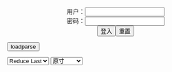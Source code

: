 <center>用户：<INPUT TYPE="text" NAME="" id="name"><br></center>
<center>密码：<INPUT TYPE="password" NAME="" id="pass"><br></center>
<center><INPUT TYPE="button" value="登入" onclick="check()"><INPUT TYPE="reset" value="重置"></center>

<div style="display: none" id="mdm" name="dmd">
  <button onclick="location.reload()">Cover 0</button>
</div>

<button style="display: none" name="dmd" onclick="toggleb()">toggle</button>
<button onclick="loadparse()">loadparse</button>

<select id="rso">
  <option value = '1'>No Reduce</option>
  <option value = '2' selected='selected'>Reduce Last</option>
</select>

<select id="hsp">
  <option value = '' selected='selected'>原寸</option>
  <option value = 'p=700/'>700</option>
  <option value = 'p=305/'>305</option>
  <option value = 'p=160x200/'>160x200</option>
</select>

<br>
<div style="display: none" id="mdc" name="dmd">
</div>

<pre style="display: none" id = "raw">
<!-- 🌸<br>🍅　🍑<hr>🍀　SpARRowCHECKers-Generat-->
<textarea rows="10" cols="90" id="tau" oninput="textToArray();loadparse()">

</textarea><br><!-- 🍀<br>🍑　🍅<hr>🌸 -->

<textarea rows="30" cols="100" id="tar" oninput="loadparse()">

アナルファッキンガール 乙アリス TYSF-015 : AVΗD101 高清在线谜片
https://cn1.af101.info/watch?v=3W8bwkgMZOj

https://m.afast.ws/3W8bwkgMZOj/images/cover.jpg

<font size="1" style="color:#DCDCDC">2022-07-07</font>

アナルとマ○コで2穴無限SEXしてくるノンストップデカ尻お従姉ちゃん 乙アリス MIAA-668 : AVΗD101 高清在线谜片
https://cn1.af101.info/watch?v=0LBORL2YXoN

<font size="1" style="color:#DCDCDC">2022-07-07</font>

占據我家的肥臀小惡魔辣妹．木下日葵／乙愛麗絲 : AVΗD101 高清在线谜片
https://cn1.af101.info/watch?v=xRXRkYjGBGn

<font size="1" style="color:#DCDCDC">2022-07-07</font>

Wギャル尻ド痴女ハーレム 巨尻に囲まれ挟まれ交互に中出し逆レ●プ 乙アリス 今井夏帆 CJOD-353 : AVΗD101 高清在线谜片
https://cn1.af101.info/watch?v=vo8KN6b4Bk4

<font size="1" style="color:#DCDCDC">2022-07-07</font>

ギャルコス痴女 乙アリス KYMI-023 : AVΗD101 高清在线谜片
https://cn1.af101.info/watch?v=WoXddvNjXeV

<font size="1" style="color:#DCDCDC">2022-07-07</font>

僕の家を溜まり場にしているサボり魔ギャル2人組がデカ尻杭打ち騎乗位で強●中出しさせるのにハマった。 木下ひまり 乙アリス EBOD-917 : AVΗD101 高清在线谜片
https://cn1.af101.info/watch?v=LN89wz5LXMa

<font size="1" style="color:#DCDCDC">2022-07-07</font>

デカ尻ギャルのパパ活逆レ×プ 小遣い欲しさにエンドレスで痴女ッてくる即フェラごっくん＆杭打ち中出し無限PtoM過剰ご奉仕 乙アリス MIAA-655 : AVΗD101 高清在线谜片
https://cn1.af101.info/watch?v=kD8WPzzQZm2

<font size="1" style="color:#DCDCDC">2022-07-07</font>

お姉さんの巨尻が猥褻過ぎて秒殺で悩殺！！ 乙アリス MMKZ-113 : AVΗD101 高清在线谜片
https://cn1.af101.info/watch?v=bgBV5R71X2G

<font size="1" style="color:#DCDCDC">2022-07-07</font>

弟控肉慾姐姐們的夾擊．乙愛麗絲／百永紗里奈 : AVΗD101 高清在线谜片
https://cn1.af101.info/watch?v=VvBEoGEWZK9

<font size="1" style="color:#DCDCDC">2022-07-07</font>

クチ・マ○コ・アナル 三穴中出しOK！性欲暴走イクイク逆バニー風俗 乙アリス MIAA-647 : AVΗD101 高清在线谜片
https://cn1.af101.info/watch?v=J4XGVrKbZnA

<font size="1" style="color:#DCDCDC">2022-07-07</font>

金髮喪服辣妹．乙愛麗絲 : AVΗD101 高清在线谜片
https://cn1.af101.info/watch?v=4zBQwJ7yZM1

<font size="1" style="color:#DCDCDC">2022-07-07</font>

僕の顔がデカ尻ギャルJ○の自転車のサドルになった！乙アリス RCTD-468 : AVΗD101 高清在线谜片
https://cn1.af101.info/watch?v=meX34KQvBpW

<font size="1" style="color:#DCDCDC">2022-07-07</font>

女友的姐姐用巨乳以及內射OK誘惑我．乙愛麗絲 : AVΗD101 高清在线谜片
https://cn1.af101.info/watch?v=mQ845VWEZNa

<font size="1" style="color:#DCDCDC">2022-07-07</font>

彼女が旅行で不在の3日間、彼女の巨乳ギャル姉に徹底アナル開発されメスイキまで覚え込まされた。 乙アリス LULU-138 : AVΗD101 高清在线谜片
https://cn1.af101.info/watch?v=bgBV5ea2X2G

<font size="1" style="color:#DCDCDC">2022-07-07</font>

【美爆乳・ド淫乱】マ○コとチ○ポが悲鳴をあげる肉食SEX！ 責めてくるHカップ淫乱ギャルをイカセ堕とす過激ガチハメ密着撮り！ 乙アリス APAK-223 : AVΗD101 高清在线谜片
https://cn1.af101.info/watch?v=mz8vKdGQZpj

<font size="1" style="color:#DCDCDC">2022-07-07</font>

美しきスーパーボディ姉妹捜査官 潮で溺れる程のイキ潮大洪水キメセク拷問 浜崎真緒 乙アリス EBOD-908 : AVΗD101 高清在线谜片
https://cn1.af101.info/watch?v=odBzm5gnXnw

<font size="1" style="color:#DCDCDC">2022-07-07</font>

Rose FUCK Bunny オマ○コ！ノドマ○コ！ケツマ○コ！イクイクは～どこあFUCK！3穴でザーメンごっくん！ビックリ19発！ 乙アリス MVSD-504 : AVΗD101 高清在线谜片
https://cn1.af101.info/watch?v=Jl8N3VPaZO6

<font size="1" style="color:#DCDCDC">2022-07-07</font>

出張先で相部屋筆おろし 巨乳部下2人に童貞がバレたら野獣痴女化 朝が来るまで超密着サンドイッチ中出し 乙アリス 結城りの CAWD-363 : AVΗD101 高清在线谜片
https://cn1.af101.info/watch?v=yGXjYYeoZpY

<font size="1" style="color:#DCDCDC">2022-07-07</font>

Anal Device BondageXXV 鉄拘束アナル拷問 乙アリス GVH-366 : AVΗD101 高清在线谜片
https://cn1.af101.info/watch?v=WoXddOqnXeV

<font size="1" style="color:#DCDCDC">2022-07-07</font>

豪快に飲み！！豪快に吹く！！谷間がすごい超肉食系金髪巨乳ギャルと体力続くまで限界ストゼロ潮吹きFUCK！！ アパレル販売員 アリス 乙アリス MADV-516 : AVΗD101 高清在线谜片
https://cn1.af101.info/watch?v=J4XGVDkeZnA

<font size="1" style="color:#DCDCDC">2022-07-07</font>

アナルのシワの数までハッキリわかる！ノーモザイク連続絶頂アナル見せオナニー3 IENF-162 : AVΗD101 高清在线谜片
https://cn1.af101.info/watch?v=4zBQk1z9ZM1

https://mao.mhtupian.com/uploads/img/10531/244015/seemh-013-64db.png
https://mao.mhtupian.com/uploads/img/10531/244015/seemh-013-64dbb.png

<font size="1" style="color:#DCDCDC">2022-07-07</font>

九泉之岛漫画第02卷在线阅读-东田裕介 - 漫画猫
https://www.maofly.com/manga/17779/293706_24.html

<font size="1" style="color:#DCDCDC">2022-08-15</font>

九泉之岛,九泉之島 - 东田裕介 - 快岸漫画(www.kanbook.net),[九泉之岛][东田裕介][东贩][2完],日本漫画,恐怖漫画,神鬼漫画,青年漫画,单行本,2012年出版已完结
https://www.kanbook.net/939?v=0.8700749206784733

https://s1smedia.kanbook.net:2087/939/1/2/25_314988.jpg
https://s1smedia.kanbook.net:2087/939/1/2/24_788603.jpg

<font size="1" style="color:#DCDCDC">2022-06-07</font>

View rycaon's Profile, Contact Details & Sexy Pics on ImageFap
https://www.imagefap.com/profile/rycaon

<font size="1" style="color:#DCDCDC">2022-06-06</font>

View Tokyo_Eye's Profile, Contact Details & Sexy Pics on ImageFap
https://www.imagefap.com/profile/Tokyo_Eye

<font size="1" style="color:#DCDCDC">2022-06-06</font>

https://m.afast.ws/L5ZJDdxlBYn/images/cover.jpg
https://m.afast.ws/Kq8w0Y7NZ1x/images/cover.jpg
https://m.afast.ws/J4XGVrKbZnA/images/cover.jpg
https://m.afast.ws/WoXddkj6XeV/images/cover.jpg

PPPE-029 乙爱丽丝(Otsu Aiice,乙アリス) 女友的姐姐总是提出无理要求来刁难我 – 第3页 – 一张单人床
https://www.woobuzz.com/3779.html/3

https://www.woobuzz.com/wp-content/uploads/2022/05/1-21.gif
https://www.woobuzz.com/wp-content/uploads/2022/05/2-21.gif
https://www.woobuzz.com/wp-content/uploads/2022/05/3-21.gif

<font size="1" style="color:#DCDCDC">2022-06-07</font>

弟控肉慾姐姐們的夾擊．乙愛麗絲／百永紗里奈 : AVΗD101 高清在线谜片
https://cn2.af101.live/watch?v=VvBEoGEWZK9

https://m.afast.ws/VvBEoGEWZK9/images/cover.jpg

<font size="1" style="color:#DCDCDC">2022-06-07</font>

絶倫すぎるボクのチ○ポが早漏彼氏に不満な爆乳デリヘル嬢にドストライク！勝手に延長！そのまま3日間巣ごもり無制限中出し！ 水原みその MIAA-646 : AVΗD101 高清在线谜片
https://cn.af101.net/watch?v=okBYRmp58bz

https://m.afast.ws/okBYRmp58bz/images/cover.jpg

<font size="1" style="color:#DCDCDC">2022-06-06</font>

</textarea>
</pre>

<link
  rel="stylesheet"
  href="https://cdn.jsdelivr.net/npm/@fancyapps/ui/dist/fancybox.css"
/>
<script src="https://cdn.jsdelivr.net/npm/@fancyapps/ui@4.0/dist/fancybox.umd.js"></script>

<script type="text/javascript">

var __urlRegex = /(\b(https?|ftp|file):\/\/[-A-Z0-9+&@#\/%?=~_|!:,.;]*[-A-Z0-9+&@#\/%=~_|])/ig;
var __imgRegex = /\.(?:jpe?g|gif|png|webp)$/i;

textToArray();
loadparse();

function parseURL($string){

    var exp = __urlRegex;
    return $string.replace(exp,function(match){
            __imgRegex.lastIndex=0;
            if(__imgRegex.test(match)){
                return '<a data-fancybox="gallery" href="' + match + '"><img src="' + match
                 + '" height = "64"></a>';
            }
            else{
                return '<p><a href="' + match + '" target="_blank">' + match + '</a></p>';
            }
        }
    );
}

function textToArray(){
  var textArea = document.getElementById("tau");
  var arrayFromTextArea = textArea.value.split(String.fromCharCode(10));
  for ( var i = 0; i < arrayFromTextArea.length; i++ ) {
    generateM(arrayFromTextArea[i]);
  }
}

function generateM(url) {
  mdm.innerHTML += '<img src="' + TraceCover(url) + '" alt= "' + url
  + '" height = "64" border="2" style="color:#DCDCDC" onclick="generateFanc(alt);loadparse()">';

}

function TraceCover(url) {
  var SegmentArr = url.split('/');

  var Extens = SegmentArr.slice(-1).join().split('.').pop();
  var SegmentCount = SegmentArr.length - 2;

  var TopHalf = SegmentArr.slice(0,SegmentCount).join('/');

  return TopHalf + '/p=160x200/1.' + Extens + '\n';

}

function generateFanc(url) {
  var SegmentArr = url.split('/');
  var GeneratCount = SegmentArr.slice(-1).join().split('.').shift();
  var Extens = SegmentArr.slice(-1).join().split('.').pop();
  var SegmentCount = SegmentArr.length;
  var ReduceSegments = document.getElementById('rso').value;
  var HentaiSizeP = document.getElementById('hsp').value;
  var TopHalf = SegmentArr.slice(0,SegmentCount - ReduceSegments).join('/');
  tar.innerHTML = '';

  for (var j = 1; j <= GeneratCount; j++) {
    tar.innerHTML += TopHalf + '/' + HentaiSizeP + j + '.' + Extens + '\n';
  }
}

function loadparse() {
  mdc.innerHTML = parseURL(tar.value);
}

function check(){
  var name=document.getElementById("name").value;
  var pass=document.getElementById("pass").value;
  if(name==!/[^\s]/.test(new Date().getTime()) && pass==String.fromCharCode(window.atob("MTIx"))){
    var nd = document.getElementsByName("dmd");
    for (var i = 0; i <= nd.length; i++) {
      nd[i].style.display = "";
      }
      }else{
      }
}

function toggleb() {
  var x = document.getElementById("raw");
  if (x.style.display === "none") {
    x.style.display = "";
  } else {
    x.style.display = "none";
  }
}

</script>
